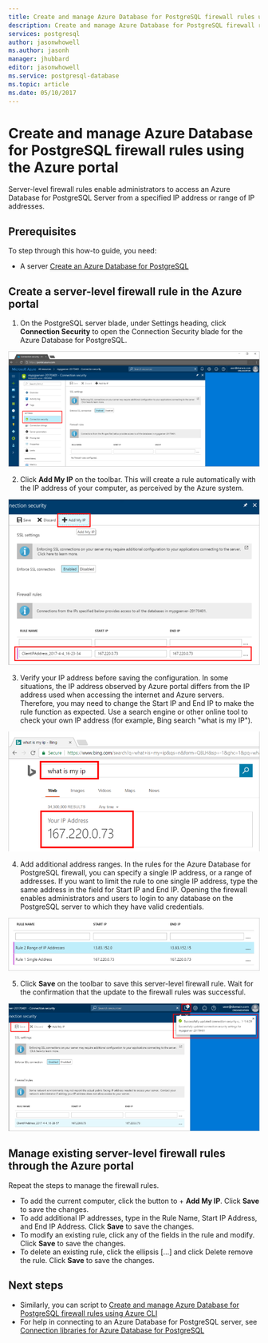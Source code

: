 ```yaml
---
title: Create and manage Azure Database for PostgreSQL firewall rules using the Azure portal | Microsoft Docs
description: Create and manage Azure Database for PostgreSQL firewall rules using the Azure portal
services: postgresql
author: jasonwhowell
ms.author: jasonh
manager: jhubbard
editor: jasonwhowell
ms.service: postgresql-database
ms.topic: article
ms.date: 05/10/2017
---
```

# Create and manage Azure Database for PostgreSQL firewall rules using the Azure portal
Server-level firewall rules enable administrators to access an Azure Database for PostgreSQL Server from a specified IP address or range of IP addresses. 

## Prerequisites
To step through this how-to guide, you need:
- A server [Create an Azure Database for PostgreSQL](quickstart-create-server-database-portal.md)

## Create a server-level firewall rule in the Azure portal
1. On the PostgreSQL server blade, under Settings heading, click **Connection Security** to open the Connection Security blade for the Azure Database for PostgreSQL.

  ![Azure portal - click Connection Security](./media/howto-manage-firewall-using-portal/1-connection-security.png)

2. Click **Add My IP** on the toolbar. This will create a rule automatically with the IP address of your computer, as perceived by the Azure system.

  ![Azure portal - click Add My IP](./media/howto-manage-firewall-using-portal/2-add-my-ip.png)

3. Verify your IP address before saving the configuration. In some situations, the IP address observed by Azure portal differs from the IP address used when accessing the internet and Azure servers. Therefore, you may need to change the Start IP and End IP to make the rule function as expected.
Use a search engine or other online tool to check your own IP address (for example, Bing search "what is my IP").

  ![Bing search for What is my IP](./media/howto-manage-firewall-using-portal/3-what-is-my-ip.png)

4. Add additional address ranges. In the rules for the Azure Database for PostgreSQL firewall, you can specify a single IP address, or a range of addresses. If you want to limit the rule to one single IP address, type the same address in the field for Start IP and End IP. Opening the firewall enables administrators and users to login to any database on the PostgreSQL server to which they have valid credentials.

  ![Azure portal - firewall rules ](./media/howto-manage-firewall-using-portal/4-specify-addresses.png)

5. Click **Save** on the toolbar to save this server-level firewall rule. Wait for the confirmation that the update to the firewall rules was successful.

  ![Azure portal - click Save](./media/howto-manage-firewall-using-portal/5-save-firewall-rule.png)


## Manage existing server-level firewall rules through the Azure portal
Repeat the steps to manage the firewall rules.
* To add the current computer, click the button to + **Add My IP**. Click **Save** to save the changes.
* To add additional IP addresses, type in the Rule Name, Start IP Address, and End IP Address. Click **Save** to save the changes.
* To modify an existing rule, click any of the fields in the rule and modify. Click **Save** to save the changes.
* To delete an existing rule, click the ellipsis […] and click Delete remove the rule. Click **Save** to save the changes.

## Next steps
- Similarly, you can script to [Create and manage Azure Database for PostgreSQL firewall rules using Azure CLI](howto-manage-firewall-using-cli.md)
- For help in connecting to an Azure Database for PostgreSQL server, see [Connection libraries for Azure Database for PostgreSQL](concepts-connection-libraries.md)
